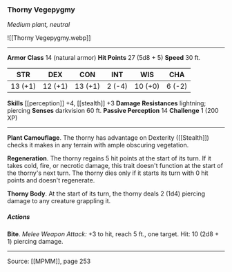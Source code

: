 ### Thorny Vegepygmy
_Medium plant, neutral_

![[Thorny Vegepygmy.webp]]




---

**Armor Class** 14 (natural armor)
**Hit Points** 27 (5d8 + 5)
**Speed** 30 ft.

| STR     | DEX     | CON     | INT     | WIS     | CHA     |
|---------|---------|---------|---------|---------|---------|
| 13 (+1) | 12 (+1) | 13 (+1) | 2 (-4) | 10 (+0) | 6 (-2) |

**Skills** [[perception]] +4, [[stealth]] +3
**Damage Resistances** lightning; piercing
**Senses** darkvision 60 ft.
**Passive Perception** 14
**Challenge** 1 (200 XP)

---

**Plant Camouflage**. The thorny has advantage on Dexterity ([[Stealth]]) checks it makes in any terrain with ample obscuring vegetation.

**Regeneration**. The thorny regains 5 hit points at the start of its turn. If it takes cold, fire, or necrotic damage, this trait doesn't function at the start of the thorny's next turn. The thorny dies only if it starts its turn with 0 hit points and doesn't regenerate.

**Thorny Body**. At the start of its turn, the thorny deals 2 (1d4) piercing damage to any creature grappling it.

##### Actions
**Bite**. _Melee Weapon Attack:_ +3 to hit, reach 5 ft., one target. Hit: 10 (2d8 + 1) piercing damage.


---

Source: [[MPMM]], page 253